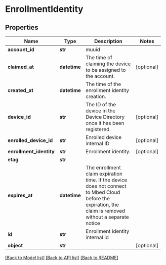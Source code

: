 # EnrollmentIdentity

## Properties
Name | Type | Description | Notes
------------ | ------------- | ------------- | -------------
**account_id** | **str** | muuid | 
**claimed_at** | **datetime** | The time of claiming the device to be assigned to the account. | [optional] 
**created_at** | **datetime** | The time of the enrollment identity creation. | 
**device_id** | **str** | The ID of the device in the Device Directory once it has been registered. | [optional] 
**enrolled_device_id** | **str** | Enrolled device internal ID | [optional] 
**enrollment_identity** | **str** | Enrollment identity. | [optional] 
**etag** | **str** |  | 
**expires_at** | **datetime** | The enrollment claim expiration time. If the device does not connect to Mbed Cloud before the expiration, the claim is removed without a separate notice | 
**id** | **str** | Enrollment identity internal id | 
**object** | **str** |  | [optional] 

[[Back to Model list]](../README.md#documentation-for-models) [[Back to API list]](../README.md#documentation-for-api-endpoints) [[Back to README]](../README.md)


